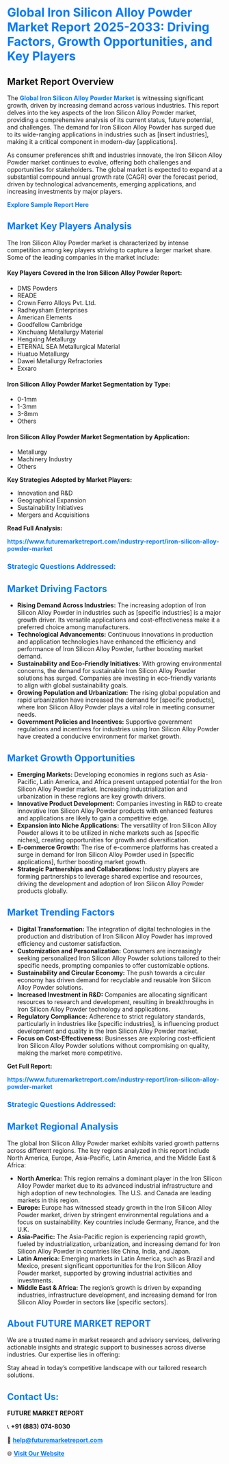 <h1 style="color: #007BFF;">Global Iron Silicon Alloy Powder Market Report 2025-2033: Driving Factors, Growth Opportunities, and Key Players</h1>

<section id="overview">
<h2>Market Report Overview</h2>
<p>The <a href="https://www.futuremarketreport.com/industry-report/iron-silicon-alloy-powder-market" style="color: #007BFF; text-decoration: none;"><strong>Global Iron Silicon Alloy Powder Market</strong></a> is witnessing significant growth, driven by increasing demand across various industries. This report delves into the key aspects of the Iron Silicon Alloy Powder market, providing a comprehensive analysis of its current status, future potential, and challenges. The demand for Iron Silicon Alloy Powder has surged due to its wide-ranging applications in industries such as [insert industries], making it a critical component in modern-day [applications].</p>
<p>As consumer preferences shift and industries innovate, the Iron Silicon Alloy Powder market continues to evolve, offering both challenges and opportunities for stakeholders. The global market is expected to expand at a substantial compound annual growth rate (CAGR) over the forecast period, driven by technological advancements, emerging applications, and increasing investments by major players.</p>
</section>

<section id="overview">
<p><a href="https://www.futuremarketreport.com/request-sample/reportId=88849" style="color: #007BFF; text-decoration: none;"><strong>Explore Sample Report Here</strong></a></p>
</section>

<section id="key-players">
<h2 style="color: #007BFF;">Market Key Players Analysis</h2>
<p>The Iron Silicon Alloy Powder market is characterized by intense competition among key players striving to capture a larger market share. Some of the leading companies in the market include:</p>
<h4>Key Players Covered in the Iron Silicon Alloy Powder Report:</h4>
<ul><li>DMS Powders</li><li>READE</li><li>Crown Ferro Alloys Pvt. Ltd.</li><li>Radheysham Enterprises</li><li>American Elements</li><li>Goodfellow Cambridge</li><li>Xinchuang Metallurgy Material</li><li>Hengxing Metallurgy</li><li>ETERNAL SEA Metallurgical Material</li><li>Huatuo Metallurgy</li><li>Dawei Metallurgy Refractories</li><li>Exxaro</li></ul>
<h4>Iron Silicon Alloy Powder Market Segmentation by Type:</h4>
<ul><li>0-1mm</li><li>1-3mm</li><li>3-8mm</li><li>Others</li></ul>

<h4>Iron Silicon Alloy Powder Market Segmentation by Application:</h4>
<ul><li>Metallurgy</li><li>Machinery Industry</li><li>Others</li></ul>
<p><strong>Key Strategies Adopted by Market Players:</strong></p>
<ul>
<li>Innovation and R&D</li>
<li>Geographical Expansion</li>
<li>Sustainability Initiatives</li>
<li>Mergers and Acquisitions</li>
</ul>
</section>

<section>
<p><strong>Read Full Analysis: </strong></p><a href="https://www.futuremarketreport.com/industry-report/iron-silicon-alloy-powder-market" style="color: #007BFF; text-decoration: none;"><strong>https://www.futuremarketreport.com/industry-report/iron-silicon-alloy-powder-market</strong></a>
<h3 style="color: #007BFF;">Strategic Questions Addressed:</h3>
</section>

<section id="driving-factors">
<h2 style="color: #007BFF;">Market Driving Factors</h2>
<ul>
<li><strong>Rising Demand Across Industries:</strong> The increasing adoption of Iron Silicon Alloy Powder in industries such as [specific industries] is a major growth driver. Its versatile applications and cost-effectiveness make it a preferred choice among manufacturers.</li>
<li><strong>Technological Advancements:</strong> Continuous innovations in production and application technologies have enhanced the efficiency and performance of Iron Silicon Alloy Powder, further boosting market demand.</li>
<li><strong>Sustainability and Eco-Friendly Initiatives:</strong> With growing environmental concerns, the demand for sustainable Iron Silicon Alloy Powder solutions has surged. Companies are investing in eco-friendly variants to align with global sustainability goals.</li>
<li><strong>Growing Population and Urbanization:</strong> The rising global population and rapid urbanization have increased the demand for [specific products], where Iron Silicon Alloy Powder plays a vital role in meeting consumer needs.</li>
<li><strong>Government Policies and Incentives:</strong> Supportive government regulations and incentives for industries using Iron Silicon Alloy Powder have created a conducive environment for market growth.</li>
</ul>
</section>

<section id="growth-opportunities">
<h2 style="color: #007BFF;">Market Growth Opportunities</h2>
<ul>
<li><strong>Emerging Markets:</strong> Developing economies in regions such as Asia-Pacific, Latin America, and Africa present untapped potential for the Iron Silicon Alloy Powder market. Increasing industrialization and urbanization in these regions are key growth drivers.</li>
<li><strong>Innovative Product Development:</strong> Companies investing in R&D to create innovative Iron Silicon Alloy Powder products with enhanced features and applications are likely to gain a competitive edge.</li>
<li><strong>Expansion into Niche Applications:</strong> The versatility of Iron Silicon Alloy Powder allows it to be utilized in niche markets such as [specific niches], creating opportunities for growth and diversification.</li>
<li><strong>E-commerce Growth:</strong> The rise of e-commerce platforms has created a surge in demand for Iron Silicon Alloy Powder used in [specific applications], further boosting market growth.</li>
<li><strong>Strategic Partnerships and Collaborations:</strong> Industry players are forming partnerships to leverage shared expertise and resources, driving the development and adoption of Iron Silicon Alloy Powder products globally.</li>
</ul>
</section>

<section id="trending-factors">
<h2 style="color: #007BFF;">Market Trending Factors</h2>
<ul>
<li><strong>Digital Transformation:</strong> The integration of digital technologies in the production and distribution of Iron Silicon Alloy Powder has improved efficiency and customer satisfaction.</li>
<li><strong>Customization and Personalization:</strong> Consumers are increasingly seeking personalized Iron Silicon Alloy Powder solutions tailored to their specific needs, prompting companies to offer customizable options.</li>
<li><strong>Sustainability and Circular Economy:</strong> The push towards a circular economy has driven demand for recyclable and reusable Iron Silicon Alloy Powder solutions.</li>
<li><strong>Increased Investment in R&D:</strong> Companies are allocating significant resources to research and development, resulting in breakthroughs in Iron Silicon Alloy Powder technology and applications.</li>
<li><strong>Regulatory Compliance:</strong> Adherence to strict regulatory standards, particularly in industries like [specific industries], is influencing product development and quality in the Iron Silicon Alloy Powder market.</li>
<li><strong>Focus on Cost-Effectiveness:</strong> Businesses are exploring cost-efficient Iron Silicon Alloy Powder solutions without compromising on quality, making the market more competitive.</li>
</ul>
</section>

<section>
<p><strong>Get Full Report: </strong></p><a href="https://www.futuremarketreport.com/industry-report/iron-silicon-alloy-powder-market" style="color: #007BFF; text-decoration: none;"><strong>https://www.futuremarketreport.com/industry-report/iron-silicon-alloy-powder-market</strong></a>
<h3 style="color: #007BFF;">Strategic Questions Addressed:</h3>
</section>


<section id="regional-analysis">
<h2 style="color: #007BFF;">Market Regional Analysis</h2>
<p>The global Iron Silicon Alloy Powder market exhibits varied growth patterns across different regions. The key regions analyzed in this report include North America, Europe, Asia-Pacific, Latin America, and the Middle East & Africa:</p>
<ul>
<li><strong>North America:</strong> This region remains a dominant player in the Iron Silicon Alloy Powder market due to its advanced industrial infrastructure and high adoption of new technologies. The U.S. and Canada are leading markets in this region.</li>
<li><strong>Europe:</strong> Europe has witnessed steady growth in the Iron Silicon Alloy Powder market, driven by stringent environmental regulations and a focus on sustainability. Key countries include Germany, France, and the U.K.</li>
<li><strong>Asia-Pacific:</strong> The Asia-Pacific region is experiencing rapid growth, fueled by industrialization, urbanization, and increasing demand for Iron Silicon Alloy Powder in countries like China, India, and Japan.</li>
<li><strong>Latin America:</strong> Emerging markets in Latin America, such as Brazil and Mexico, present significant opportunities for the Iron Silicon Alloy Powder market, supported by growing industrial activities and investments.</li>
<li><strong>Middle East & Africa:</strong> The region’s growth is driven by expanding industries, infrastructure development, and increasing demand for Iron Silicon Alloy Powder in sectors like [specific sectors].</li>
</ul>
</section>

<footer>
<h2 style="color: #007BFF;">About FUTURE MARKET REPORT</h2>
<p>We are a trusted name in market research and advisory services, delivering actionable insights and strategic support to businesses across diverse industries. Our expertise lies in offering:</p>

<p>Stay ahead in today’s competitive landscape with our tailored research solutions.</p>

<h2 style="color: #007BFF;">Contact Us:</h2>
<p><strong>FUTURE MARKET REPORT</strong></p>
<p>📞 <strong>+91 (883) 074-8030</strong></p>
<p>📧 <strong><a href="mailto:help@futuremarketreport.com" style="color: #007BFF;">help@futuremarketreport.com</a></strong></p>
<p>🌐 <strong><a href="https://www.futuremarketreport.com/" style="color: #007BFF;">Visit Our Website</a></strong></p>
</footer>
